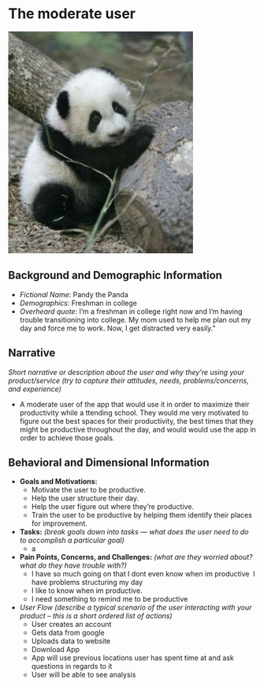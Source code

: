 # The moderate user

![sketch/picture](./assets/pandy.png)

## Background and Demographic Information
  * _Fictional Name_: Pandy the Panda
  * _Demographics_: Freshman in college
  * _Overheard quote_: I’m a freshman in college right now and I’m having trouble transitioning into college. My mom used to help me plan out my day and force me to work. Now, I get distracted very easily."

## Narrative

*Short narrative or description about the user and why they're using your product/service (try to capture their attitudes, needs, problems/concerns, and experience)*

  * A moderate user of the app that would use it in order to maximize their productivity while a  ttending school. They would me very motivated to figure out the best spaces for their productivity, the best times that they might be productive throughout the day, and would would use the app in order to achieve those goals.
  
## Behavioral and Dimensional Information
  * __Goals and Motivations:__
    * Motivate the user to be productive.
    * Help the user structure their day. 
    * Help the user figure out where they’re productive. 
    * Train the user to be productive by helping them identify their places for improvement.
  * __Tasks:__
    *(break goals down into tasks — what does the user need to do to accomplish a particular goal)*
    * a
  * __Pain Points, Concerns, and Challenges:__
    *(what are they worried about? what do they have trouble with?)*
    * I have so much going on that I dont even know when im productive  I have problems structuring my day 
    * I like to know when im productive. 
    * I need something to remind me to be productive
  * _User Flow_
    *(describe a typical scenario of the user interacting with your product – this is a short ordered list of actions)*
    * User creates an account
    * Gets data from google
    * Uploads data to website
    * Download App
    * App will use previous locations user has spent time at and ask questions in regards to it
    * User will be able to see analysis
